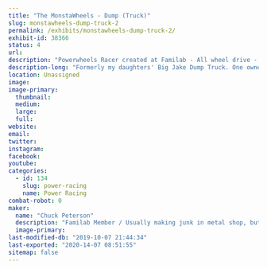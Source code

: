 ```yaml
---
title: "The MonstaWheels - Dump (Truck)"
slug: monstawheels-dump-truck-2
permalink: /exhibits/monstawheels-dump-truck-2/
exhibit-id: 38366
status: 4
url: 
description: "Powerwheels Racer created at Familab - All wheel drive - Direct drive at each wheel - Adjustable ride height"
description-long: "Formerly my daughters' Big Jake Dump Truck. One owner - Since the 90's."
location: Unassigned
image: 
image-primary:
  thumbnail: 
  medium: 
  large: 
  full: 
website: 
email: 
twitter: 
instagram: 
facebook: 
youtube: 
categories:
  - id: 134
    slug: power-racing
    name: Power Racing
combat-robot: 0
maker:
  name: "Chuck Peterson"
  description: "Familab Member / Usually making junk in metal shop, but also tend to spend way too much time with the laser, welder, plasma cutter and wood shop..."
  image-primary: 
last-modified-db: "2019-10-07 21:44:34"
last-exported: "2020-14-07 08:51:55"
sitemap: false
---
```

